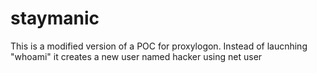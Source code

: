 # staymanic
This is a modified version of a POC for proxylogon. Instead of laucnhing "whoami" it creates a new user named hacker using net user
